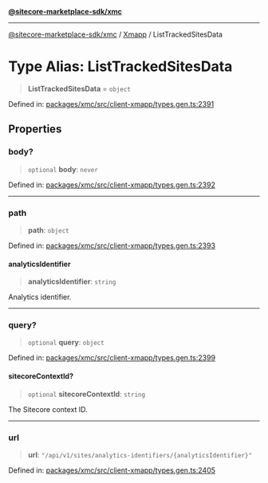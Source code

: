 [**@sitecore-marketplace-sdk/xmc**](../../../../README.md)

***

[@sitecore-marketplace-sdk/xmc](../../../../README.md) / [Xmapp](../README.md) / ListTrackedSitesData

# Type Alias: ListTrackedSitesData

> **ListTrackedSitesData** = `object`

Defined in: [packages/xmc/src/client-xmapp/types.gen.ts:2391](https://github.com/Sitecore/marketplace-sdk/blob/main/packages/xmc/src/client-xmapp/types.gen.ts#L2391)

## Properties

### body?

> `optional` **body**: `never`

Defined in: [packages/xmc/src/client-xmapp/types.gen.ts:2392](https://github.com/Sitecore/marketplace-sdk/blob/main/packages/xmc/src/client-xmapp/types.gen.ts#L2392)

***

### path

> **path**: `object`

Defined in: [packages/xmc/src/client-xmapp/types.gen.ts:2393](https://github.com/Sitecore/marketplace-sdk/blob/main/packages/xmc/src/client-xmapp/types.gen.ts#L2393)

#### analyticsIdentifier

> **analyticsIdentifier**: `string`

Analytics identifier.

***

### query?

> `optional` **query**: `object`

Defined in: [packages/xmc/src/client-xmapp/types.gen.ts:2399](https://github.com/Sitecore/marketplace-sdk/blob/main/packages/xmc/src/client-xmapp/types.gen.ts#L2399)

#### sitecoreContextId?

> `optional` **sitecoreContextId**: `string`

The Sitecore context ID.

***

### url

> **url**: `"/api/v1/sites/analytics-identifiers/{analyticsIdentifier}"`

Defined in: [packages/xmc/src/client-xmapp/types.gen.ts:2405](https://github.com/Sitecore/marketplace-sdk/blob/main/packages/xmc/src/client-xmapp/types.gen.ts#L2405)
